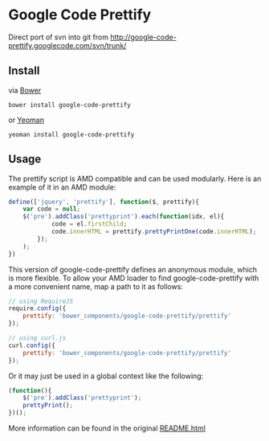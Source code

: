 # Google Code Prettify

Direct port of svn into git from http://google-code-prettify.googlecode.com/svn/trunk/

## Install

via [Bower](http://twitter.github.com/bower/)

	bower install google-code-prettify

or [Yeoman](http://yeoman.io/)

	yeoman install google-code-prettify


## Usage

The prettify script is AMD compatible and can be used modularly. Here is an example of it in an AMD module:

```javascript
define(['jquery', 'prettify'], function($, prettify){
	var code = null;
	$('pre').addClass('prettyprint').each(function(idx, el){
			code = el.firstChild;
			code.innerHTML = prettify.prettyPrintOne(code.innerHTML);
		});
	);
})
```

This version of google-code-prettify defines an anonymous module, which is more flexible.  To allow your AMD loader to find google-code-prettify with a more convenient name, map a path to it as follows:

```js
// using RequireJS
require.config({
	prettify: 'bower_components/google-code-prettify/prettify'
});

// using curl.js
curl.config({
	prettify: 'bower_components/google-code-prettify/prettify'
});
```

Or it may just be used in a global context like the following:

```javascript
(function(){
	$('pre').addClass('prettyprint');
	prettyPrint();
})();
```

More information can be found in the original [README.html](http://google-code-prettify.googlecode.com/svn/trunk/README.html)